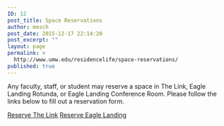 ```yaml
---
ID: 12
post_title: Space Reservations
author: mesch
post_date: 2015-12-17 22:14:20
post_excerpt: ""
layout: page
permalink: >
  http://www.umw.edu/residencelife/space-reservations/
published: true
---
```

Any faculty, staff, or student may reserve a space in The Link, Eagle Landing Rotunda, or Eagle Landing Conference Room. Please follow the links below to fill out a reservation form.

<a href="http://www.umw.edu/residencelife/space-reservations/the-link">Reserve The Link</a>
<a href="http://www.umw.edu/residencelife/space-reservations/eagle-landing">Reserve Eagle Landing</a>